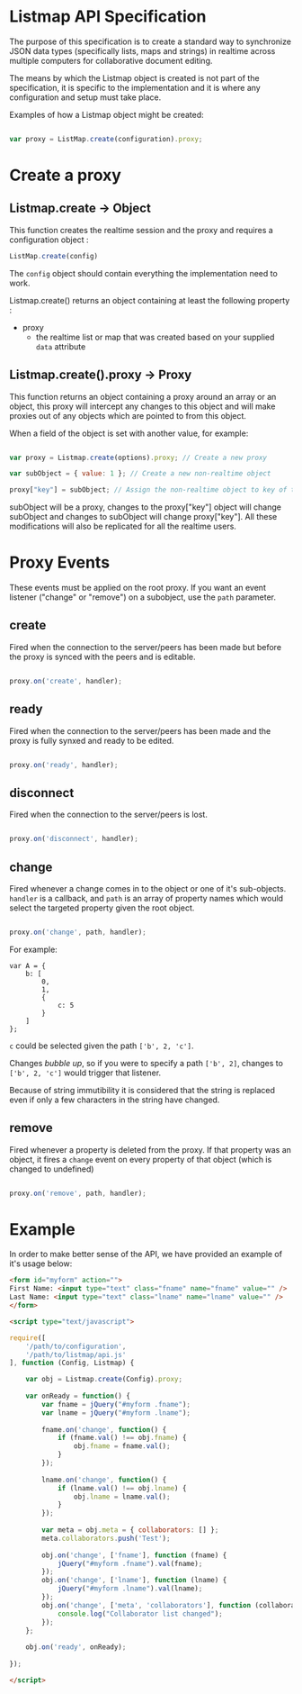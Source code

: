 # Listmap API Specification

The purpose of this specification is to create a standard way to synchronize JSON data types (specifically lists, maps and strings) in realtime across multiple computers for collaborative document editing.

The means by which the Listmap object is created is not part of the specification, it is specific to the implementation and it is where any configuration and setup must take place.

Examples of how a Listmap object might be created:

```javascript

var proxy = ListMap.create(configuration).proxy;

```

# Create a proxy

## Listmap.create -> Object

This function creates the realtime session and the proxy and requires a configuration object :

```javascript
ListMap.create(config)
```

The `config` object should contain everything the implementation need to work.

Listmap.create() returns an object containing at least the following property :
* proxy
  - the realtime list or map that was created based on your supplied `data` attribute

## Listmap.create().proxy -> Proxy

This function returns an object containing a proxy around an array or an object, this proxy will intercept any changes to this object and will make proxies out of any objects which are pointed to from this object.

When a field of the object is set with another value, for example:

```javascript

var proxy = Listmap.create(options).proxy; // Create a new proxy

var subObject = { value: 1 }; // Create a new non-realtime object

proxy["key"] = subObject; // Assign the non-realtime object to key of the proxy

```

subObject will be a proxy, changes to the proxy["key"] object will change subObject and changes to subObject will change proxy["key"]. 
All these modifications will also be replicated for all the realtime users.

# Proxy Events

These events must be applied on the root proxy. If you want an event listener ("change" or "remove") on a subobject, use the `path` parameter.

## create

Fired when the connection to the server/peers has been made but before the proxy is synced with the peers and is editable.

```javascript

proxy.on('create', handler);

```

## ready

Fired when the connection to the server/peers has been made and the proxy is fully synxed and ready to be edited.

```javascript

proxy.on('ready', handler);

```

## disconnect

Fired when the connection to the server/peers is lost.

```javascript

proxy.on('disconnect', handler);

```

## change

Fired whenever a change comes in to the object or one of it's sub-objects. `handler` is a callback, and `path` is an array of property names which would select the targeted property given the root object.

```javascript

proxy.on('change', path, handler);

```

For example:

```
var A = {
    b: [
        0,
        1,
        {
            c: 5
        }
    ]
};
```

`c` could be selected given the path `['b', 2, 'c']`.

Changes _bubble up_, so if you were to specify a path `['b', 2]`, changes to `['b', 2, 'c']` would trigger that listener.

Because of string immutibility it is considered that the string is replaced even if only a few characters in the string have changed.

## remove

Fired whenever a property is deleted from the proxy. If that property was an object, it fires a `change` event on every property of that object (which is changed to undefined)

```javascript

proxy.on('remove', path, handler);

```

# Example

In order to make better sense of the API, we have provided an example of it's usage below:

```html
<form id="myform" action="">
First Name: <input type="text" class="fname" name="fname" value="" />
Last Name: <input type="text" class="lname" name="lname" value="" />
</form>

<script type="text/javascript">

require([
    '/path/to/configuration',
    '/path/to/listmap/api.js'
], function (Config, Listmap) {

    var obj = Listmap.create(Config).proxy;
    
    var onReady = function() {
        var fname = jQuery("#myform .fname");
        var lname = jQuery("#myform .lname");
        
        fname.on('change', function() {
            if (fname.val() !== obj.fname) {
                obj.fname = fname.val();
            }
        });
        
        lname.on('change', function() {
            if (lname.val() !== obj.lname) {
                obj.lname = lname.val();
            }
        });
        
        var meta = obj.meta = { collaborators: [] };
        meta.collaborators.push('Test');
        
        obj.on('change', ['fname'], function (fname) {
            jQuery("#myform .fname").val(fname);
        });
        obj.on('change', ['lname'], function (lname) {
            jQuery("#myform .lname").val(lname);
        });
        obj.on('change', ['meta', 'collaborators'], function (collaborators) {
            console.log("Collaborator list changed");
        });
    };
    
    obj.on('ready', onReady);
    
});

</script>
```
